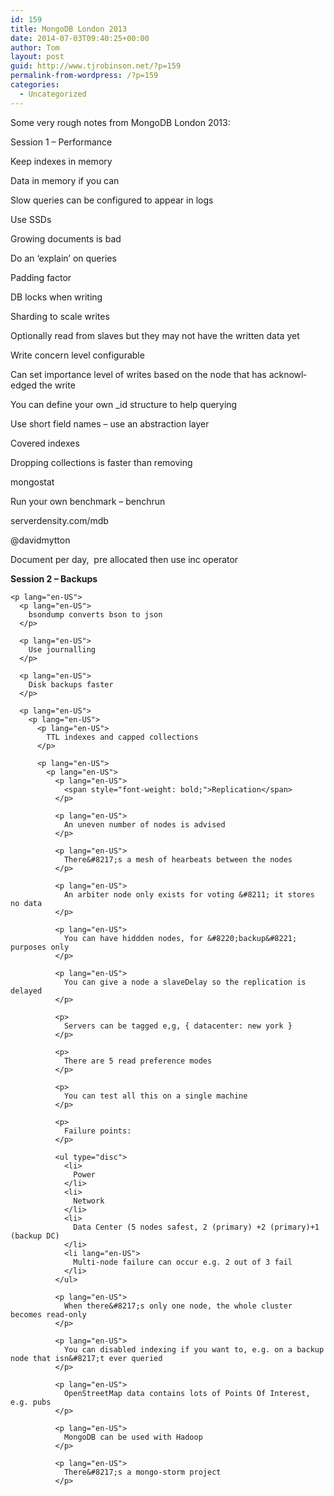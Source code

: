 ```yaml
---
id: 159
title: MongoDB London 2013
date: 2014-07-03T09:40:25+00:00
author: Tom
layout: post
guid: http://www.tjrobinson.net/?p=159
permalink-from-wordpress: /?p=159
categories:
  - Uncategorized
---
```

Some very rough notes from MongoDB London 2013:

<p lang="en-US">
  Session 1 &#8211; Performance
</p>

<p lang="en-US">
  <p lang="en-US">
    Keep indexes in memory
  </p>
  
  <p lang="en-US">
    Data in memory if you can
  </p>
  
  <p lang="en-US">
    Slow queries can be configured to appear in logs
  </p>
  
  <p lang="en-US">
    Use SSDs
  </p>
  
  <p lang="en-US">
    Growing documents is bad
  </p>
  
  <p lang="en-US">
    Do an &#8216;explain&#8217; on queries
  </p>
  
  <p lang="en-US">
    Padding factor
  </p>
  
  <p lang="en-US">
    DB locks when writing
  </p>
  
  <p lang="en-US">
    Sharding to scale writes
  </p>
  
  <p lang="en-US">
    Optionally read from slaves but they may not have the written data yet
  </p>
  
  <p lang="en-US">
    Write concern level configurable
  </p>
  
  <p lang="en-US">
    Can set importance level of writes based on the node that has acknowledged the write
  </p>
  
  <p lang="en-US">
    You can define your own _id structure to help querying
  </p>
  
  <p lang="en-US">
    Use short field names &#8211; use an abstraction layer
  </p>
  
  <p lang="en-US">
    Covered indexes
  </p>
  
  <p lang="en-US">
    Dropping collections is faster than removing
  </p>
  
  <p lang="en-US">
    mongostat
  </p>
  
  <p lang="en-US">
    Run your own benchmark &#8211; benchrun
  </p>
  
  <p lang="en-US">
    serverdensity.com/mdb
  </p>
  
  <p lang="en-US">
    @davidmytton
  </p>
  
  <p lang="en-US">
    Document per day,  pre allocated then use inc operator
  </p>
  
  <p lang="en-US">
    <p lang="en-US">
      <span style="font-weight: bold;">Session 2 &#8211; Backups</span>
    </p>
    
    <p lang="en-US">
      <p lang="en-US">
        bsondump converts bson to json
      </p>
      
      <p lang="en-US">
        Use journalling
      </p>
      
      <p lang="en-US">
        Disk backups faster
      </p>
      
      <p lang="en-US">
        <p lang="en-US">
          <p lang="en-US">
            TTL indexes and capped collections
          </p>
          
          <p lang="en-US">
            <p lang="en-US">
              <p lang="en-US">
                <span style="font-weight: bold;">Replication</span>
              </p>
              
              <p lang="en-US">
                An uneven number of nodes is advised
              </p>
              
              <p lang="en-US">
                There&#8217;s a mesh of hearbeats between the nodes
              </p>
              
              <p lang="en-US">
                An arbiter node only exists for voting &#8211; it stores no data
              </p>
              
              <p lang="en-US">
                You can have hiddden nodes, for &#8220;backup&#8221; purposes only
              </p>
              
              <p lang="en-US">
                You can give a node a slaveDelay so the replication is delayed
              </p>
              
              <p>
                Servers can be tagged e,g, { datacenter: new york }
              </p>
              
              <p>
                There are 5 read preference modes
              </p>
              
              <p>
                You can test all this on a single machine
              </p>
              
              <p>
                Failure points:
              </p>
              
              <ul type="disc">
                <li>
                  Power
                </li>
                <li>
                  Network
                </li>
                <li>
                  Data Center (5 nodes safest, 2 (primary) +2 (primary)+1 (backup DC)
                </li>
                <li lang="en-US">
                  Multi-node failure can occur e.g. 2 out of 3 fail
                </li>
              </ul>
              
              <p lang="en-US">
                When there&#8217;s only one node, the whole cluster becomes read-only
              </p>
              
              <p lang="en-US">
                You can disabled indexing if you want to, e.g. on a backup node that isn&#8217;t ever queried
              </p>
              
              <p lang="en-US">
                OpenStreetMap data contains lots of Points Of Interest, e.g. pubs
              </p>
              
              <p lang="en-US">
                MongoDB can be used with Hadoop
              </p>
              
              <p lang="en-US">
                There&#8217;s a mongo-storm project
              </p>